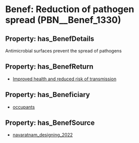 # Benef: __Reduction of pathogen spread__ (PBN__Benef_1330)

## Property: has_BenefDetails

Antimicrobial surfaces prevent the spread of pathogens

## Property: has_BenefReturn

* [Improved health and reduced risk of transmission](../BenefReturn/PBN__BenefReturn_1502)

## Property: has_Beneficiary

* [occupants](../Stakeholder/PBN__Stakeholder_92)

## Property: has_BenefSource

* [navaratnam_designing_2022](../Article/PBN__Article_282)

